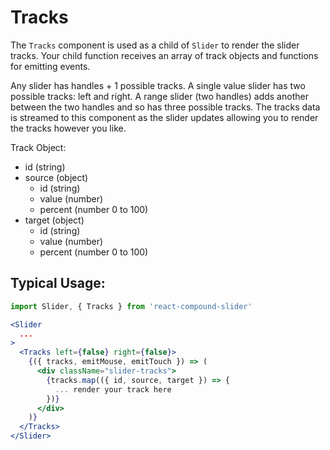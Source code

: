 # Tracks

The `Tracks` component is used as a child of `Slider` to render the slider tracks.
Your child function receives an array of track objects and functions for emitting events.

Any slider has handles + 1 possible tracks.  A single value slider has two possible tracks: left and right.
A range slider (two handles) adds another between the two handles and so has three possible tracks.
The tracks data is streamed to this component as the slider updates allowing you to render the tracks however you like.

Track Object:

- id (string)
- source (object)
	- id (string)
	- value (number)
	- percent (number 0 to 100)
- target (object)
	- id (string)
	- value (number)
	- percent (number 0 to 100)

## Typical Usage:
```jsx
import Slider, { Tracks } from 'react-compound-slider'

<Slider
  ...
>
  <Tracks left={false} right={false}>
    {({ tracks, emitMouse, emitTouch }) => (
      <div className="slider-tracks">
        {tracks.map(({ id, source, target }) => {
          ... render your track here 
        })}
      </div>
    )}
  </Tracks>
</Slider>
```
